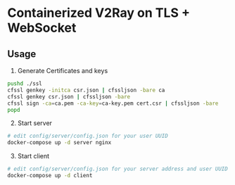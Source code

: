 
# Containerized V2Ray on TLS + WebSocket

## Usage
1. Generate Certificates and keys

``` bash
pushd ./ssl
cfssl genkey -initca csr.json | cfssljson -bare ca
cfssl genkey csr.json | cfssljson -bare
cfssl sign -ca=ca.pem -ca-key=ca-key.pem cert.csr | cfssljson -bare
popd
```
2. Start server

```bash
# edit config/server/config.json for your user UUID
docker-compose up -d server nginx
```

3. Start client

``` bash
# edit config/server/config.json for your server address and user UUID
docker-compose up -d client
```
